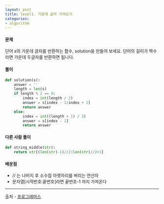 ```yaml
---
layout: post
title: level1. 가운데 글자 가져오기
categories:
- algorithm
---
```

#### 문제
단어 s의 가운데 글자를 반환하는 함수, solution을 만들어 보세요. 단어의 길이가 짝수라면 가운데 두글자를 반환하면 됩니다.
&nbsp;  

#### 풀이
```python
def solution(s):
    answer = ''
    length = len(s)
    if length % 2 == 0:
        index = int(length / 2)
        answer = s[index - 1:index + 1]
        return answer
    else:
        index = int((length + 1) / 2)
        answer = s[index - 1]
        return answer
```

#### 다른 사람 풀이
```python
def string_middle(str):
    return str[(len(str)-1)//2:len(str)//2+1]
```    

#### 배운점
- // 는 나머지 후 소수점 아랫자리를 버리는 연산자 
- 문자열[시작번호:끝번호]라면 끝번호-1 까지 가져온다
&nbsp;  

---
출처 - [프로그래머스](https://programmers.co.kr/learn/courses/30/lessons/12903)
